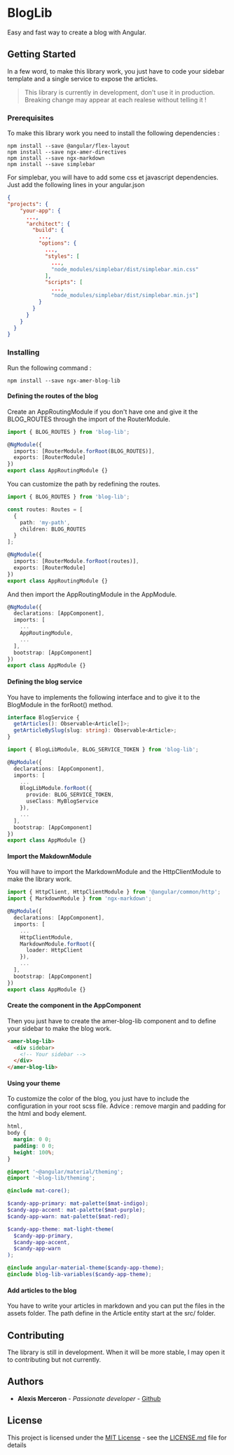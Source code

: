 # BlogLib

Easy and fast way to create a blog with Angular.

## Getting Started

In a few word, to make this library work, you just have to code your sidebar template and a single service to expose the articles.

> This library is currently in development, don't use it in production.
> Breaking change may appear at each realese without telling it !

### Prerequisites

To make this library work you need to install the following dependencies :

```
npm install --save @angular/flex-layout
npm install --save ngx-amer-directives
npm install --save ngx-markdown
npm install --save simplebar
```

For simplebar, you will have to add some css et javascript dependencies.
Just add the following lines in your angular.json

```json
{
"projects": {
    "your-app": {
      ...,
      "architect": {
        "build": {
          ...,
          "options": {
            ...,
            "styles": [
              ...,
              "node_modules/simplebar/dist/simplebar.min.css"
            ],
            "scripts": [
              ...,
              "node_modules/simplebar/dist/simplebar.min.js"]
          }
        }
      }
    }
  }
}
```

### Installing

Run the following command :

```
npm install --save ngx-amer-blog-lib
```

#### Defining the routes of the blog

Create an AppRoutingModule if you don't have one and give it the BLOG_ROUTES through the import of the RouterModule.

```typescript
import { BLOG_ROUTES } from 'blog-lib';

@NgModule({
  imports: [RouterModule.forRoot(BLOG_ROUTES)],
  exports: [RouterModule]
})
export class AppRoutingModule {}
```

You can customize the path by redefining the routes.

```typescript
import { BLOG_ROUTES } from 'blog-lib';

const routes: Routes = [
  {
    path: 'my-path',
    children: BLOG_ROUTES
  }
];

@NgModule({
  imports: [RouterModule.forRoot(routes)],
  exports: [RouterModule]
})
export class AppRoutingModule {}
```

And then import the AppRoutingModule in the AppModule.

```typescript
@NgModule({
  declarations: [AppComponent],
  imports: [
    ...
    AppRoutingModule,
    ...
  ],
  bootstrap: [AppComponent]
})
export class AppModule {}
```

#### Defining the blog service

You have to implements the following interface and to give it to the BlogModule in the forRoot() method.

```typescript
interface BlogService {
  getArticles(): Observable<Article[]>;
  getArticleBySlug(slug: string): Observable<Article>;
}
```

```typescript
import { BlogLibModule, BLOG_SERVICE_TOKEN } from 'blog-lib';

@NgModule({
  declarations: [AppComponent],
  imports: [
    ...
    BlogLibModule.forRoot({
      provide: BLOG_SERVICE_TOKEN,
      useClass: MyBlogService
    }),
    ...
  ],
  bootstrap: [AppComponent]
})
export class AppModule {}
```

#### Import the MakdownModule

You will have to import the MarkdownModule and the HttpClientModule to make the library work.

```typescript
import { HttpClient, HttpClientModule } from '@angular/common/http';
import { MarkdownModule } from 'ngx-markdown';

@NgModule({
  declarations: [AppComponent],
  imports: [
    ...
    HttpClientModule,
    MarkdownModule.forRoot({
      loader: HttpClient
    }),
    ...
  ],
  bootstrap: [AppComponent]
})
export class AppModule {}
```

#### Create the component in the AppComponent

Then you just have to create the amer-blog-lib component and to define your sidebar to make the blog work.

```html
<amer-blog-lib>
  <div sidebar>
    <!-- Your sidebar -->
  </div>
</amer-blog-lib>
```

#### Using your theme

To customize the color of the blog, you just have to include the configuration in your root scss file.
Advice : remove margin and padding for the html and body element.

```scss
html,
body {
  margin: 0 0;
  padding: 0 0;
  height: 100%;
}

@import '~@angular/material/theming';
@import '~blog-lib/theming';

@include mat-core();

$candy-app-primary: mat-palette($mat-indigo);
$candy-app-accent: mat-palette($mat-purple);
$candy-app-warn: mat-palette($mat-red);

$candy-app-theme: mat-light-theme(
  $candy-app-primary,
  $candy-app-accent,
  $candy-app-warn
);

@include angular-material-theme($candy-app-theme);
@include blog-lib-variables($candy-app-theme);
```

#### Add articles to the blog

You have to write your articles in markdown and you can put the files in the assets folder.
The path define in the Article entity start at the src/ folder.

## Contributing

The library is still in development. When it will be more stable, I may open it to contributing but not currently.

## Authors

- **Alexis Merceron** - _Passionate developer_ - [Github](https://github.com/avelow)

## License

This project is licensed under the [MIT License](https://opensource.org/licenses/MIT) - see the [LICENSE.md](LICENSE.md) file for details

